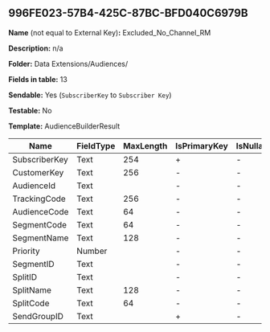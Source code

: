 ## 996FE023-57B4-425C-87BC-BFD040C6979B

**Name** (not equal to External Key)**:** Excluded_No_Channel_RM

**Description:** n/a

**Folder:** Data Extensions/Audiences/

**Fields in table:** 13

**Sendable:** Yes (`SubscriberKey` to `Subscriber Key`)

**Testable:** No

**Template:** AudienceBuilderResult

| Name | FieldType | MaxLength | IsPrimaryKey | IsNullable | DefaultValue |
| --- | --- | --- | --- | --- | --- |
| SubscriberKey | Text | 254 | + | - |  |
| CustomerKey | Text | 256 | - | - |  |
| AudienceId | Text |  | - | - |  |
| TrackingCode | Text | 256 | - | - |  |
| AudienceCode | Text | 64 | - | - |  |
| SegmentCode | Text | 64 | - | - | EmptyString() |
| SegmentName | Text | 128 | - | - | EmptyString() |
| Priority | Number |  | - | - |  |
| SegmentID | Text |  | - | - |  |
| SplitID | Text |  | - | - |  |
| SplitName | Text | 128 | - | - | EmptyString() |
| SplitCode | Text | 64 | - | - | EmptyString() |
| SendGroupID | Text |  | + | - |  |
